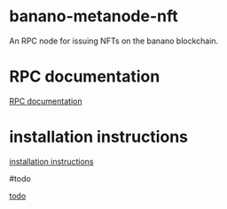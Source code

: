 # banano-metanode-nft

An RPC node for issuing NFTs on the banano blockchain.

# RPC documentation

  [RPC documentation](docs/documentation.md)


# installation instructions

  [installation instructions](docs/installation.md)

#todo


  [todo](https://github.com/BananoCoin/banano-metanode-nft/issues)
